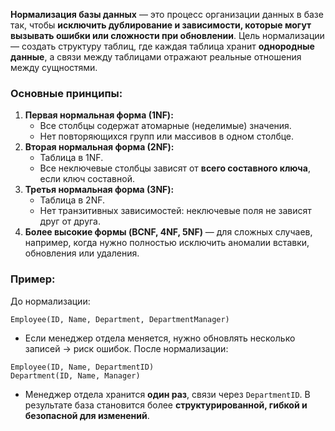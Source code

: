 **Нормализация базы данных** — это процесс организации данных в базе так, чтобы **исключить дублирование и зависимости, которые могут вызывать ошибки или сложности при обновлении**.
Цель нормализации — создать структуру таблиц, где каждая таблица хранит **однородные данные**, а связи между таблицами отражают реальные отношения между сущностями.
### Основные принципы:
1. **Первая нормальная форма (1NF):**
    - Все столбцы содержат атомарные (неделимые) значения.
    - Нет повторяющихся групп или массивов в одном столбце.
2. **Вторая нормальная форма (2NF):**
    - Таблица в 1NF.
    - Все неключевые столбцы зависят от **всего составного ключа**, если ключ составной.
3. **Третья нормальная форма (3NF):**
    - Таблица в 2NF.
    - Нет транзитивных зависимостей: неключевые поля не зависят друг от друга.
4. **Более высокие формы (BCNF, 4NF, 5NF)** — для сложных случаев, например, когда нужно полностью исключить аномалии вставки, обновления или удаления.
### Пример:
До нормализации:
```
Employee(ID, Name, Department, DepartmentManager)
```
- Если менеджер отдела меняется, нужно обновлять несколько записей → риск ошибок.
После нормализации:
```
Employee(ID, Name, DepartmentID)
Department(ID, Name, Manager)
```
- Менеджер отдела хранится **один раз**, связи через `DepartmentID`.
В результате база становится более **структурированной, гибкой и безопасной для изменений**.